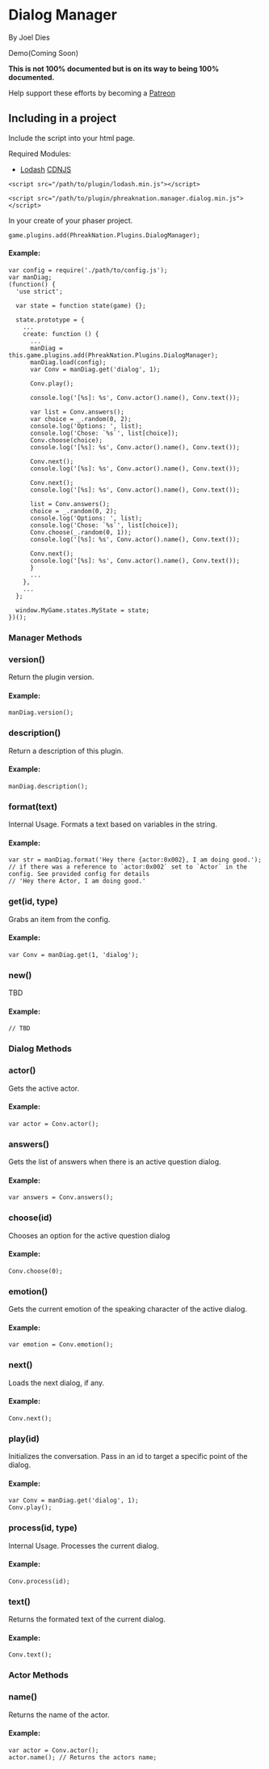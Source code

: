 # Dialog Manager
By Joel Dies

Demo(Coming Soon)



**This is not 100% documented but is on its way to being 100% documented.**

Help support these efforts by becoming a [Patreon](https://www.patreon.com/diesoft)

## Including in a project
Include the script into your html page.

Required Modules:

 + [Lodash](lodash.com) [CDNJS](https://cdnjs.cloudflare.com/ajax/libs/lodash.js/4.17.4/lodash.min.js)

```
<script src="/path/to/plugin/lodash.min.js"></script>

<script src="/path/to/plugin/phreaknation.manager.dialog.min.js"></script>
```

In your create of your phaser project.

```
game.plugins.add(PhreakNation.Plugins.DialogManager);
```

#### Example:
```
var config = require('./path/to/config.js');
var manDiag;
(function() {
  'use strict';

  var state = function state(game) {};

  state.prototype = {
    ...
    create: function () {
      ...
      manDiag = this.game.plugins.add(PhreakNation.Plugins.DialogManager);
      manDiag.load(config);
      var Conv = manDiag.get('dialog', 1);
      
      Conv.play();
      
      console.log('[%s]: %s', Conv.actor().name(), Conv.text());
      
      var list = Conv.answers();
      var choice = _.random(0, 2);
      console.log('Options: ', list);
      console.log('Chose: `%s`', list[choice]);
      Conv.choose(choice);
      console.log('[%s]: %s', Conv.actor().name(), Conv.text());

      Conv.next();
      console.log('[%s]: %s', Conv.actor().name(), Conv.text());

      Conv.next();
      console.log('[%s]: %s', Conv.actor().name(), Conv.text());

      list = Conv.answers();
      choice = _.random(0, 2);
      console.log('Options: ', list);
      console.log('Chose: `%s`', list[choice]);
      Conv.choose(_.random(0, 1));
      console.log('[%s]: %s', Conv.actor().name(), Conv.text());

      Conv.next();
      console.log('[%s]: %s', Conv.actor().name(), Conv.text());
      }
      ...
    },
    ...
  };

  window.MyGame.states.MyState = state;
})();
```

### Manager Methods

### version()
Return the plugin version.

#### Example:
```
manDiag.version();
```

### description()
Return a description of this plugin.

#### Example:
```
manDiag.description();
```

### format(text)
Internal Usage. Formats a text based on variables in the string.

#### Example:
```
var str = manDiag.format('Hey there {actor:0x002}, I am doing good.');
// if there was a reference to `actor:0x002` set to `Actor` in the config. See provided config for details
// 'Hey there Actor, I am doing good.'
```

### get(id, type)
Grabs an item from the config.

#### Example:
```
var Conv = manDiag.get(1, 'dialog');
```

### new()
TBD

#### Example:
```
// TBD
```



### Dialog Methods

### actor()
Gets the active actor.

#### Example:
```
var actor = Conv.actor();
```

### answers()
Gets the list of answers when there is an active question dialog.

#### Example:
```
var answers = Conv.answers();
```

### choose(id)
Chooses an option for the active question dialog

#### Example:
```
Conv.choose(0);
```

### emotion()
Gets the current emotion of the speaking character of the active dialog.

#### Example:
```
var emotion = Conv.emotion();
```

### next()
Loads the next dialog, if any.

#### Example:
```
Conv.next();
```

### play(id)
Initializes the conversation. Pass in an id to target a specific point of the dialog.

#### Example:
```
var Conv = manDiag.get('dialog', 1);
Conv.play();
```

### process(id, type)
Internal Usage. Processes the current dialog.

#### Example:
```
Conv.process(id);
```

### text()
Returns the formated text of the current dialog.

#### Example:
```
Conv.text();
```



### Actor Methods

### name()
Returns the name of the actor.

#### Example:
```
var actor = Conv.actor();
actor.name(); // Returns the actors name;
```
